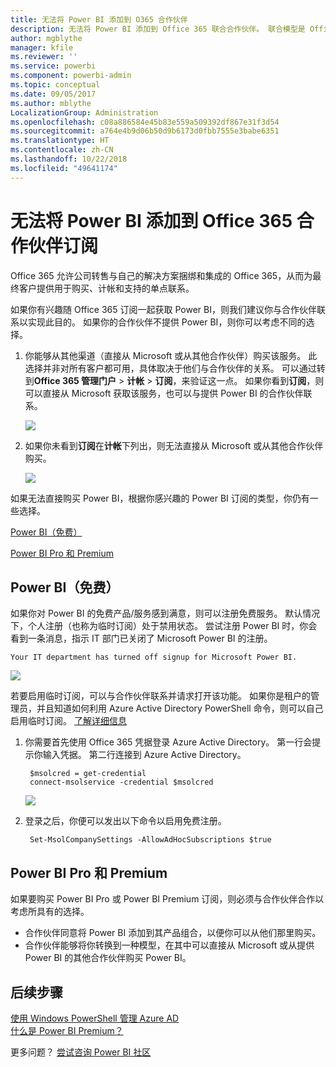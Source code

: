 ```yaml
---
title: 无法将 Power BI 添加到 O365 合作伙伴
description: 无法将 Power BI 添加到 Office 365 联合合作伙伴。 联合模型是 Office 365 使用的购买模型。
author: mgblythe
manager: kfile
ms.reviewer: ''
ms.service: powerbi
ms.component: powerbi-admin
ms.topic: conceptual
ms.date: 09/05/2017
ms.author: mblythe
LocalizationGroup: Administration
ms.openlocfilehash: c08a886584e45b83e559a509392df867e31f3d54
ms.sourcegitcommit: a764e4b9d06b50d9b6173d0fbb7555e3babe6351
ms.translationtype: HT
ms.contentlocale: zh-CN
ms.lasthandoff: 10/22/2018
ms.locfileid: "49641174"
---
```

# <a name="unable-to-add-power-bi-to-office-365-partner-subscription"></a>无法将 Power BI 添加到 Office 365 合作伙伴订阅
Office 365 允许公司转售与自己的解决方案捆绑和集成的 Office 365，从而为最终客户提供用于购买、计帐和支持的单点联系。

如果你有兴趣随 Office 365 订阅一起获取 Power BI，则我们建议你与合作伙伴联系以实现此目的。 如果你的合作伙伴不提供 Power BI，则你可以考虑不同的选择。

1. 你能够从其他渠道（直接从 Microsoft 或从其他合作伙伴）购买该服务。 此选择并非对所有客户都可用，具体取决于他们与合作伙伴的关系。 可以通过转到**Office 365 管理门户**  >  **计帐**  >  **订阅**，来验证这一点。 如果你看到**订阅**，则可以直接从 Microsoft 获取该服务，也可以与提供 Power BI 的合作伙伴联系。
   
    ![](media/service-admin-syndication-partner/billingsub.png)
2. 如果你未看到**订阅**在**计帐**下列出，则无法直接从 Microsoft 或从其他合作伙伴购买。 
   
   ![](media/service-admin-syndication-partner/billing.png)

如果无法直接购买 Power BI，根据你感兴趣的 Power BI 订阅的类型，你仍有一些选择。

[Power BI（免费）](#power-bi-free)

[Power BI Pro 和 Premium](#power-bi-pro-and-premium)

## <a name="power-bi-free"></a>Power BI（免费）
如果你对 Power BI 的免费产品/服务感到满意，则可以注册免费服务。 默认情况下，个人注册（也称为临时订阅）处于禁用状态。 尝试注册 Power BI 时，你会看到一条消息，指示 IT 部门已关闭了 Microsoft Power BI 的注册。

    Your IT department has turned off signup for Microsoft Power BI.

![](media/service-admin-syndication-partner/sorry.png)

若要启用临时订阅，可以与合作伙伴联系并请求打开该功能。 如果你是租户的管理员，并且知道如何利用 Azure Active Directory PowerShell 命令，则可以自己启用临时订阅。 [了解详细信息](https://technet.microsoft.com/library/jj151815.aspx)

1. 你需要首先使用 Office 365 凭据登录 Azure Active Directory。 第一行会提示你输入凭据。 第二行连接到 Azure Active Directory。
   
        $msolcred = get-credential
        connect-msolservice -credential $msolcred
   
    ![](media/service-admin-syndication-partner/aad-signin.png)
2. 登录之后，你便可以发出以下命令以启用免费注册。
   
        Set-MsolCompanySettings -AllowAdHocSubscriptions $true

## <a name="power-bi-pro-and-premium"></a>Power BI Pro 和 Premium
如果要购买 Power BI Pro 或 Power BI Premium 订阅，则必须与合作伙伴合作以考虑所具有的选择。

* 合作伙伴同意将 Power BI 添加到其产品组合，以便你可以从他们那里购买。
* 合作伙伴能够将你转换到一种模型，在其中可以直接从 Microsoft 或从提供 Power BI 的其他合作伙伴购买 Power BI。

## <a name="next-steps"></a>后续步骤
[使用 Windows PowerShell 管理 Azure AD](https://technet.microsoft.com/library/jj151815.aspx)  
[什么是 Power BI Premium？](service-premium.md)

更多问题？ [尝试咨询 Power BI 社区](http://community.powerbi.com/)

